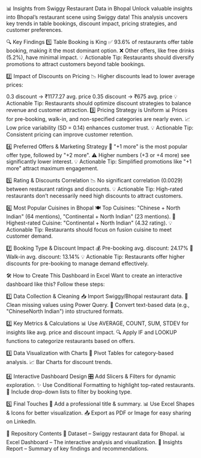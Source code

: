 📊 Insights from Swiggy Restaurant Data in Bhopal
Unlock valuable insights into Bhopal’s restaurant scene using Swiggy data! This analysis uncovers key trends in table bookings, discount impact, pricing strategies, and customer preferences.

🔍 Key Findings
1️⃣ Table Booking is King
✅ 93.6% of restaurants offer table booking, making it the most dominant option.
❌ Other offers, like free drinks (5.2%), have minimal impact.
💡 Actionable Tip: Restaurants should diversify promotions to attract customers beyond table bookings.

2️⃣ Impact of Discounts on Pricing
📉 Higher discounts lead to lower average prices:

0.3 discount → ₹1177.27 avg. price
0.35 discount → ₹675 avg. price
💡 Actionable Tip: Restaurants should optimize discount strategies to balance revenue and customer attraction.
3️⃣ Pricing Strategy is Uniform
📊 Prices for pre-booking, walk-in, and non-specified categories are nearly even.
📈 Low price variability (SD = 0.14) enhances customer trust.
💡 Actionable Tip: Consistent pricing can improve customer retention.

4️⃣ Preferred Offers & Marketing Strategy
🎯 "+1 more" is the most popular offer type, followed by "+2 more".
⚠️ Higher numbers (+3 or +4 more) see significantly lower interest.
💡 Actionable Tip: Simplified promotions like "+1 more" attract maximum engagement.

5️⃣ Rating & Discounts Correlation
📉 No significant correlation (0.0029) between restaurant ratings and discounts.
💡 Actionable Tip: High-rated restaurants don’t necessarily need high discounts to attract customers.

6️⃣ Most Popular Cuisines in Bhopal
🍽️ Top Cuisines: "Chinese + North Indian" (64 mentions), "Continental + North Indian" (23 mentions).
🌟 Highest-rated Cuisine: "Continental + North Indian" (4.32 rating).
💡 Actionable Tip: Restaurants should focus on fusion cuisine to meet customer demand.

7️⃣ Booking Type & Discount Impact
💰 Pre-booking avg. discount: 24.17%
🚶 Walk-in avg. discount: 13.14%
💡 Actionable Tip: Restaurants offer higher discounts for pre-booking to manage demand effectively.

🛠 How to Create This Dashboard in Excel
Want to create an interactive dashboard like this? Follow these steps:

1️⃣ Data Collection & Cleaning
📥 Import Swiggy/Bhopal restaurant data.
🧹 Clean missing values using Power Query.
🔀 Convert text-based data (e.g., "ChineseNorth Indian") into structured formats.

2️⃣ Key Metrics & Calculations
📊 Use AVERAGE, COUNT, SUM, STDEV for insights like avg. price and discount impact.
🔍 Apply IF and LOOKUP functions to categorize restaurants based on offers.

3️⃣ Data Visualization with Charts
📌 Pivot Tables for category-based analysis.
📈 Bar Charts for discount trends.

4️⃣ Interactive Dashboard Design
🎛️ Add Slicers & Filters for dynamic exploration.
✨ Use Conditional Formatting to highlight top-rated restaurants.
📌 Include drop-down lists to filter by booking type.

5️⃣ Final Touches
🎨 Add a professional title & summary.
📊 Use Excel Shapes & Icons for better visualization.
📤 Export as PDF or Image for easy sharing on LinkedIn.

📂 Repository Contents
📁 Dataset – Swiggy restaurant data for Bhopal.
📊 Excel Dashboard – The interactive analysis and visualization.
📄 Insights Report – Summary of key findings and recommendations.
